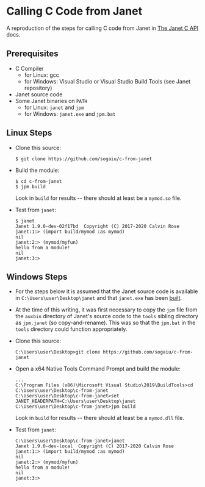 # Calling C Code from Janet

A reproduction of the steps for calling C code from Janet in [The Janet C API](https://janet-lang.org/capi/index.html) docs.

## Prerequisites

* C Compiler
  * for Linux: gcc
  * for Windows: Visual Studio or Visual Studio Build Tools (see Janet repository)
* Janet source code
* Some Janet binaries on `PATH`
  * for Linux: `janet` and `jpm`
  * for Windows: `janet.exe` and `jpm.bat`

## Linux Steps

* Clone this source:
  ```
  $ git clone https://github.com/sogaiu/c-from-janet
  ```

* Build the module:
  ```
  $ cd c-from-janet
  $ jpm build
  ```

  Look in `build` for results -- there should at least be a `mymod.so`
  file.

* Test from `janet`:
  ```
  $ janet
  Janet 1.9.0-dev-02f17bd  Copyright (C) 2017-2020 Calvin Rose
  janet:1:> (import build/mymod :as mymod)
  nil
  janet:2:> (mymod/myfun)
  hello from a module!
  nil
  janet:3:>
  ```

## Windows Steps

* For the steps below it is assumed that the Janet source code is
  available in `C:\Users\user\Desktop\janet` and that `janet.exe` has
  been [built](https://github.com/janet-lang/janet#windows).

* At the time of this writing, it was first necessary to copy the
  `jpm` file from the `auxbin` directory of Janet's source code to the
  `tools` sibling directory as `jpm.janet` (so copy-and-rename).  This
  was so that the `jpm.bat` in the `tools` directory could function
  appropriately.

* Clone this source:
  ```
  C:\Users\user\Desktop>git clone https://github.com/sogaiu/c-from-janet
  ```

* Open a x64 Native Tools Command Prompt and build the module:
  ```
  ...
  C:\Program Files (x86)\Microsoft Visual Studio\2019\BuildTools>cd C:\Users\user\Desktop\c-from-janet
  C:\Users\user\Desktop\c-from-janet>set JANET_HEADERPATH=C:\Users\user\Desktop\janet
  C:\Users\user\Desktop\c-from-janet>jpm build
  ```

  Look in `build` for results -- there should at least be a
  `mymod.dll` file.

* Test from `janet`:
  ```
  C:\Users\user\Desktop\c-from-janet>janet
  Janet 1.9.0-dev-local  Copyright (C) 2017-2020 Calvin Rose
  janet:1:> (import build/mymod :as mymod)
  nil
  janet:2:> (mymod/myfun)
  hello from a module!
  nil
  janet:3:>
  ```
